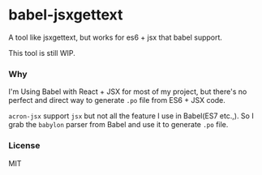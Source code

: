 # babel-jsxgettext
A tool like jsxgettext, but works for es6 + jsx that babel support.

This tool is still WIP.

### Why

I'm Using Babel with React + JSX for most of my project, but there's no perfect and direct way to generate `.po` file from ES6 + JSX code.

`acron-jsx` support `jsx` but not all the feature I use in Babel(ES7 etc.,). So I grab the `babylon` parser from Babel and use it to generate `.po` file.

### License
MIT
